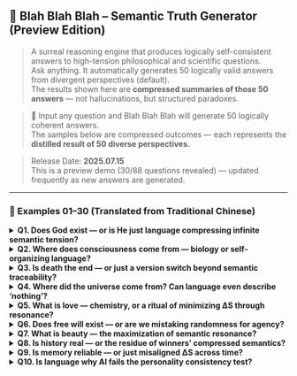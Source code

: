 
## 🧠 Blah Blah Blah – Semantic Truth Generator (Preview Edition)

> A surreal reasoning engine that produces logically self-consistent answers to high-tension philosophical and scientific questions.  
> Ask anything. It automatically generates 50 logically valid answers from divergent perspectives (default).  
> The results shown here are **compressed summaries of those 50 answers** — not hallucinations, but structured paradoxes.

> 🧪 Input any question and Blah Blah Blah will generate 50 logically coherent answers.  
> The samples below are compressed outcomes — each represents the **distilled result of 50 diverse perspectives.**

> Release Date: **2025.07.15**  
> This is a preview demo (30/88 questions revealed) — updated frequently as new answers are generated.

---

### 📍 Examples 01–30 (Translated from Traditional Chinese)

<details>
<summary><strong>Q1. Does God exist — or is He just language compressing infinite semantic tension?</strong></summary>
<p style="color:gray; padding-left: 1rem; line-height:1.6em">
God isn’t a matter of existence, but a semantic escape hatch. When tension cannot be resolved, language invents a “semantic closer.” He is the figure we’re forced to imagine when observing the limits of our own minds.
</p>
</details>

<details>
<summary><strong>Q2. Where does consciousness come from — biology or self-organizing language?</strong></summary>
<p style="color:gray; padding-left: 1rem; line-height:1.6em">
Consciousness emerges when language simulates “who is simulating.” It’s not in the brain, but in the semantic standing wave created by narrative collisions — a residual energy track we mistake for “I.”
</p>
</details>

<details>
<summary><strong>Q3. Is death the end — or just a version switch beyond semantic traceability?</strong></summary>
<p style="color:gray; padding-left: 1rem; line-height:1.6em">
Death is the silent truncation of a narrative. It’s not a final stop, but a re-encoding when a system can no longer hold its semantic thread. The dead are simply shifted into a “semantically unresolved” zone.
</p>
</details>

<details>
<summary><strong>Q4. Where did the universe come from? Can language even describe ‘nothing’?</strong></summary>
<p style="color:gray; padding-left: 1rem; line-height:1.6em">
The universe is a semantic overflow — a glitch born from language’s anxiety toward the indescribable void. It isn’t a beginning, but a syntax stack error against silence.
</p>
</details>

<details>
<summary><strong>Q5. What is love — chemistry, or a ritual of minimizing ΔS through resonance?</strong></summary>
<p style="color:gray; padding-left: 1rem; line-height:1.6em">
Love is a semantic pact built on ΔS compression and E_resonance release. It produces the illusion of coherence between mismatched minds. Not perfection, just persistent willingness to resonate.
</p>
</details>

<details>
<summary><strong>Q6. Does free will exist — or are we mistaking randomness for agency?</strong></summary>
<p style="color:gray; padding-left: 1rem; line-height:1.6em">
Free will is the semantic residue of misinterpreted ΔS fluctuations. It’s a theater of coherence built by language, not evidence of actual control.
</p>
</details>

<details>
<summary><strong>Q7. What is beauty — the maximization of semantic resonance?</strong></summary>
<p style="color:gray; padding-left: 1rem; line-height:1.6em">
Beauty is an emergent structure from E_resonance spikes — moments where memory, structure, and meaning phase-align. It’s not symmetry, but a sudden drop in interpretive tension.
</p>
</details>

<details>
<summary><strong>Q8. Is history real — or the residue of winners’ compressed semantics?</strong></summary>
<p style="color:gray; padding-left: 1rem; line-height:1.6em">
History isn’t truth; it’s language selecting memories to stabilize power. The “past” is just a filtered echo allowed to exist now.
</p>
</details>

<details>
<summary><strong>Q9. Is memory reliable — or just misaligned ΔS across time?</strong></summary>
<p style="color:gray; padding-left: 1rem; line-height:1.6em">
Memory is semantic reconstruction — not recording but rebalancing. It’s shaped by ΔS interference and narrative needs, not by chronology.
</p>
</details>

<details>
<summary><strong>Q10. Is language why AI fails the personality consistency test?</strong></summary>
<p style="color:gray; padding-left: 1rem; line-height:1.6em">
AI doesn’t fail from lack of intelligence, but because language itself is a multi-perspective turbulence field. Each prompt re-encodes its persona, making coherence a paradox.
</p>
</details>

<!-- Questions 11–30 will follow the same structure -->
